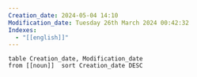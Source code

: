 ```yaml
---
Creation_date: 2024-05-04 14:10
Modification_date: Tuesday 26th March 2024 00:42:32
Indexes:
  - "[[english]]"
---
```


```dataview
table Creation_date, Modification_date
from [[noun]]  sort Creation_date DESC
```
